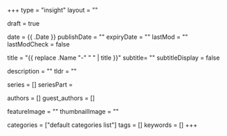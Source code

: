 +++
type = "insight"
layout = ""

draft = true

date = {{ .Date }}
publishDate = ""
expiryDate = ""
lastMod = ""
lastModCheck = false

title = "{{ replace .Name "-" " " | title }}"
subtitle= ""
subtitleDisplay = false

description = ""
tldr = ""

series = []
seriesPart =

authors = []
guest_authors = []

featureImage = ""
thumbnailImage = ""

categories = ["default categories list"]
tags = []
keywords = []
+++
